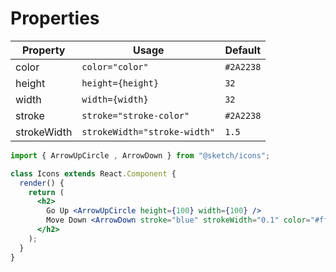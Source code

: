 # Properties

| Property    | Usage                        | Default   |
| ----------- | ---------------------------- | --------- |
| color       | `color="color"`              | `#2A2238` |
| height      | `height={height}`            | `32`      |
| width       | `width={width}`              | `32`      |
| stroke      | `stroke="stroke-color"`      | `#2A2238` |
| strokeWidth | `strokeWidth="stroke-width"` | `1.5`     |

```jsx
import { ArrowUpCircle , ArrowDown } from "@sketch/icons";

class Icons extends React.Component {
  render() {
    return (
      <h2>
        Go Up <ArrowUpCircle height={100} width={100} />
        Move Down <ArrowDown stroke="blue" strokeWidth="0.1" color="#ffffff" />
      </h2>
    );
  }
}
```